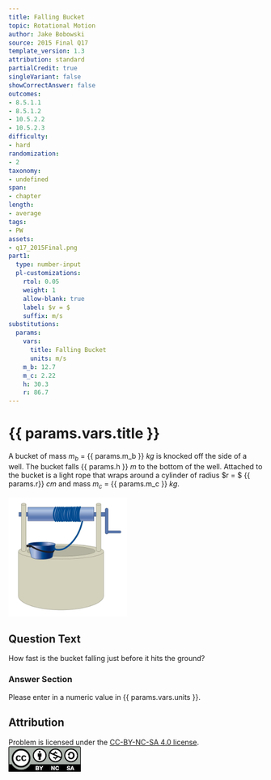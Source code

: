 ```yaml
---
title: Falling Bucket
topic: Rotational Motion
author: Jake Bobowski
source: 2015 Final Q17
template_version: 1.3
attribution: standard
partialCredit: true
singleVariant: false
showCorrectAnswer: false
outcomes:
- 8.5.1.1
- 8.5.1.2
- 10.5.2.2
- 10.5.2.3
difficulty:
- hard
randomization:
- 2
taxonomy:
- undefined
span:
- chapter
length:
- average
tags:
- PW
assets:
- q17_2015Final.png
part1:
  type: number-input
  pl-customizations:
    rtol: 0.05
    weight: 1
    allow-blank: true
    label: $v = $
    suffix: m/s
substitutions:
  params:
    vars:
      title: Falling Bucket
      units: m/s
    m_b: 12.7
    m_c: 2.22
    h: 30.3
    r: 86.7
---
```

# {{ params.vars.title }}
A bucket of mass $m_b$ = {{ params.m_b }} $kg$ is knocked off the side of a well.
The bucket falls {{ params.h }} $m$ to the bottom of the well.
Attached to the bucket is a light rope that wraps around a cylinder of radius $r = $ {{ params.r}} $cm$ and mass $m_c$ = {{ params.m_c }} $kg$.

![](q17_2015Final.png)

## Question Text

How fast is the bucket falling just before it hits the ground?

### Answer Section

Please enter in a numeric value in {{ params.vars.units }}.

## Attribution

Problem is licensed under the [CC-BY-NC-SA 4.0 license](https://creativecommons.org/licenses/by-nc-sa/4.0/).<br> ![The Creative Commons 4.0 license requiring attribution-BY, non-commercial-NC, and share-alike-SA license.](https://raw.githubusercontent.com/firasm/bits/master/by-nc-sa.png)